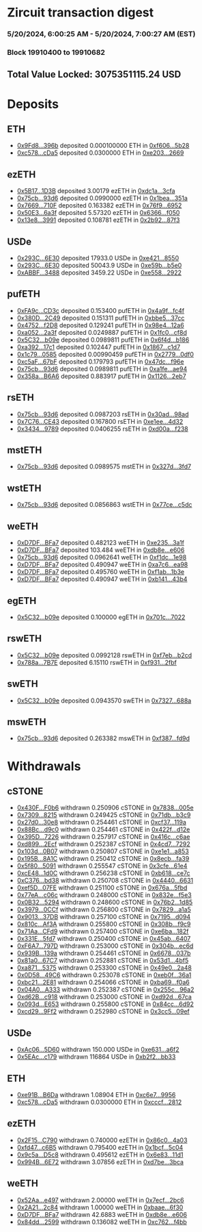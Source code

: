 # Zircuit transaction digest
### 5/20/2024, 6:00:25 AM - 5/20/2024, 7:00:27 AM (EST)
### Block 19910400 to 19910682

## Total Value Locked: 3075351115.24 USD

# Deposits
## ETH
- [0x9Fd8...396b](https://etherscan.io/address/0x9Fd842F20aa7F34f45E98cbec54a3F89d149396b) deposited 0.000100000 ETH in [0xf606...5b28](https://etherscan.io/tx/0x9Fd842F20aa7F34f45E98cbec54a3F89d149396b)
- [0xc578...cDa5](https://etherscan.io/address/0xc57806d6ED7689B4dF611F6A6D0A51b80f13cDa5) deposited 0.0300000 ETH in [0xe203...2669](https://etherscan.io/tx/0xc57806d6ED7689B4dF611F6A6D0A51b80f13cDa5)
## ezETH
- [0x5B17...1D3B](https://etherscan.io/address/0x5B1793980ba02DF74A342ead7338905829411D3B) deposited 3.00179 ezETH in [0xdc1a...3cfa](https://etherscan.io/tx/0x5B1793980ba02DF74A342ead7338905829411D3B)
- [0x75cb...93d6](https://etherscan.io/address/0x75cbA2d17fadD4b8a7d5A029521BEE29167193d6) deposited 0.0990000 ezETH in [0x1bea...351a](https://etherscan.io/tx/0x75cbA2d17fadD4b8a7d5A029521BEE29167193d6)
- [0x7669...710F](https://etherscan.io/address/0x766952FFfeA64C9BAf09aadDcE26910dbb3d710F) deposited 0.163382 ezETH in [0x76f9...6952](https://etherscan.io/tx/0x766952FFfeA64C9BAf09aadDcE26910dbb3d710F)
- [0x50E3...6a3f](https://etherscan.io/address/0x50E3449024632221562C6BD11e1d5D4a6cC06a3f) deposited 5.57320 ezETH in [0x6366...f050](https://etherscan.io/tx/0x50E3449024632221562C6BD11e1d5D4a6cC06a3f)
- [0x13e8...3991](https://etherscan.io/address/0x13e8304443C28cd640F531cCd18932C916a53991) deposited 0.108781 ezETH in [0x2b92...87f3](https://etherscan.io/tx/0x13e8304443C28cd640F531cCd18932C916a53991)
## USDe
- [0x293C...6E30](https://etherscan.io/address/0x293C6937D8D82e05B01335F7B33FBA0c8e256E30) deposited 17933.0 USDe in [0xe421...8550](https://etherscan.io/tx/0x293C6937D8D82e05B01335F7B33FBA0c8e256E30)
- [0x293C...6E30](https://etherscan.io/address/0x293C6937D8D82e05B01335F7B33FBA0c8e256E30) deposited 50043.9 USDe in [0xe59b...b5e0](https://etherscan.io/tx/0x293C6937D8D82e05B01335F7B33FBA0c8e256E30)
- [0xABBF...3488](https://etherscan.io/address/0xABBF5A9cc22d1F893646ebe3a52cf179156C3488) deposited 3459.22 USDe in [0xe558...2922](https://etherscan.io/tx/0xABBF5A9cc22d1F893646ebe3a52cf179156C3488)
## pufETH
- [0xFA9c...CD3c](https://etherscan.io/address/0xFA9c10559c64d0388a5488b552d6D2Dbf01bCD3c) deposited 0.153400 pufETH in [0x4a9f...fc4f](https://etherscan.io/tx/0xFA9c10559c64d0388a5488b552d6D2Dbf01bCD3c)
- [0x380D...2C49](https://etherscan.io/address/0x380DDfB80871bf61d35Fcad72296bfc8137B2C49) deposited 0.151311 pufETH in [0xbbe5...37cc](https://etherscan.io/tx/0x380DDfB80871bf61d35Fcad72296bfc8137B2C49)
- [0x4752...f2D8](https://etherscan.io/address/0x475272ad69912063dc4fA51A4Dc00Af29045f2D8) deposited 0.129241 pufETH in [0x98e4...12a6](https://etherscan.io/tx/0x475272ad69912063dc4fA51A4Dc00Af29045f2D8)
- [0xa052...2a3f](https://etherscan.io/address/0xa0528f2e1f7e9d363528091534dE48526a5e2a3f) deposited 0.0249887 pufETH in [0x1fc0...cf8d](https://etherscan.io/tx/0xa0528f2e1f7e9d363528091534dE48526a5e2a3f)
- [0x5C32...b09e](https://etherscan.io/address/0x5C3226dE84de6bF81D7B92Cb6bAD14b63C34b09e) deposited 0.0989811 pufETH in [0x6f4d...b186](https://etherscan.io/tx/0x5C3226dE84de6bF81D7B92Cb6bAD14b63C34b09e)
- [0xa392...17c1](https://etherscan.io/address/0xa392d85cD5Aa1F6A3C4eeAc15e2BEaF80B6817c1) deposited 0.102447 pufETH in [0x1867...c1d7](https://etherscan.io/tx/0xa392d85cD5Aa1F6A3C4eeAc15e2BEaF80B6817c1)
- [0x1c79...0585](https://etherscan.io/address/0x1c791e045E52459eC2077Fd3766A713e418d0585) deposited 0.00990459 pufETH in [0x2779...0df0](https://etherscan.io/tx/0x1c791e045E52459eC2077Fd3766A713e418d0585)
- [0xc5aF...67bF](https://etherscan.io/address/0xc5aF77458c3789556D2353563fC88f43F89a67bF) deposited 0.179793 pufETH in [0x47dc...f96e](https://etherscan.io/tx/0xc5aF77458c3789556D2353563fC88f43F89a67bF)
- [0x75cb...93d6](https://etherscan.io/address/0x75cbA2d17fadD4b8a7d5A029521BEE29167193d6) deposited 0.0989811 pufETH in [0xa1fe...ae94](https://etherscan.io/tx/0x75cbA2d17fadD4b8a7d5A029521BEE29167193d6)
- [0x358a...B6A6](https://etherscan.io/address/0x358a21b4fD843c3470b66F685a331F23DD4dB6A6) deposited 0.883917 pufETH in [0x1126...2eb7](https://etherscan.io/tx/0x358a21b4fD843c3470b66F685a331F23DD4dB6A6)
## rsETH
- [0x75cb...93d6](https://etherscan.io/address/0x75cbA2d17fadD4b8a7d5A029521BEE29167193d6) deposited 0.0987203 rsETH in [0x30ad...98ad](https://etherscan.io/tx/0x75cbA2d17fadD4b8a7d5A029521BEE29167193d6)
- [0x7C76...CE43](https://etherscan.io/address/0x7C76f5b70C888dFc3178d957c61E5074f686CE43) deposited 0.167800 rsETH in [0xe1ee...4d32](https://etherscan.io/tx/0x7C76f5b70C888dFc3178d957c61E5074f686CE43)
- [0x3434...9789](https://etherscan.io/address/0x34349c5569e7B846c3558961552D2202760A9789) deposited 0.0406255 rsETH in [0xd00a...f238](https://etherscan.io/tx/0x34349c5569e7B846c3558961552D2202760A9789)
## mstETH
- [0x75cb...93d6](https://etherscan.io/address/0x75cbA2d17fadD4b8a7d5A029521BEE29167193d6) deposited 0.0989575 mstETH in [0x327d...3fd7](https://etherscan.io/tx/0x75cbA2d17fadD4b8a7d5A029521BEE29167193d6)
## wstETH
- [0x75cb...93d6](https://etherscan.io/address/0x75cbA2d17fadD4b8a7d5A029521BEE29167193d6) deposited 0.0856863 wstETH in [0x77ce...c5dc](https://etherscan.io/tx/0x75cbA2d17fadD4b8a7d5A029521BEE29167193d6)
## weETH
- [0xD7DF...BFa7](https://etherscan.io/address/0xD7DF7E085214743530afF339aFC420c7c720BFa7) deposited 0.482123 weETH in [0xe235...3a1f](https://etherscan.io/tx/0xD7DF7E085214743530afF339aFC420c7c720BFa7)
- [0xD7DF...BFa7](https://etherscan.io/address/0xD7DF7E085214743530afF339aFC420c7c720BFa7) deposited 103.484 weETH in [0xdb8e...e606](https://etherscan.io/tx/0xD7DF7E085214743530afF339aFC420c7c720BFa7)
- [0x75cb...93d6](https://etherscan.io/address/0x75cbA2d17fadD4b8a7d5A029521BEE29167193d6) deposited 0.0962641 weETH in [0xf1dc...1e98](https://etherscan.io/tx/0x75cbA2d17fadD4b8a7d5A029521BEE29167193d6)
- [0xD7DF...BFa7](https://etherscan.io/address/0xD7DF7E085214743530afF339aFC420c7c720BFa7) deposited 0.490947 weETH in [0xa7c6...ea98](https://etherscan.io/tx/0xD7DF7E085214743530afF339aFC420c7c720BFa7)
- [0xD7DF...BFa7](https://etherscan.io/address/0xD7DF7E085214743530afF339aFC420c7c720BFa7) deposited 0.495760 weETH in [0xf1ab...1b3e](https://etherscan.io/tx/0xD7DF7E085214743530afF339aFC420c7c720BFa7)
- [0xD7DF...BFa7](https://etherscan.io/address/0xD7DF7E085214743530afF339aFC420c7c720BFa7) deposited 0.490947 weETH in [0xb141...43b4](https://etherscan.io/tx/0xD7DF7E085214743530afF339aFC420c7c720BFa7)
## egETH
- [0x5C32...b09e](https://etherscan.io/address/0x5C3226dE84de6bF81D7B92Cb6bAD14b63C34b09e) deposited 0.100000 egETH in [0x701c...7022](https://etherscan.io/tx/0x5C3226dE84de6bF81D7B92Cb6bAD14b63C34b09e)
## rswETH
- [0x5C32...b09e](https://etherscan.io/address/0x5C3226dE84de6bF81D7B92Cb6bAD14b63C34b09e) deposited 0.0992128 rswETH in [0xf7eb...b2cd](https://etherscan.io/tx/0x5C3226dE84de6bF81D7B92Cb6bAD14b63C34b09e)
- [0x788a...7B7E](https://etherscan.io/address/0x788a5AB87d7f8De001386d1D65844fD26C317B7E) deposited 6.15110 rswETH in [0xf931...2fbf](https://etherscan.io/tx/0x788a5AB87d7f8De001386d1D65844fD26C317B7E)
## swETH
- [0x5C32...b09e](https://etherscan.io/address/0x5C3226dE84de6bF81D7B92Cb6bAD14b63C34b09e) deposited 0.0943570 swETH in [0x7327...688a](https://etherscan.io/tx/0x5C3226dE84de6bF81D7B92Cb6bAD14b63C34b09e)
## mswETH
- [0x75cb...93d6](https://etherscan.io/address/0x75cbA2d17fadD4b8a7d5A029521BEE29167193d6) deposited 0.263382 mswETH in [0xf387...fd9d](https://etherscan.io/tx/0x75cbA2d17fadD4b8a7d5A029521BEE29167193d6)
# Withdrawals
## cSTONE
- [0x430F...F0b6](https://etherscan.io/address/0x430FeE0bb2950739e22bC5DdBa8d4248bb49F0b6) withdrawn 0.250906 cSTONE in [0x7838...005e](https://etherscan.io/tx/0x430FeE0bb2950739e22bC5DdBa8d4248bb49F0b6)
- [0x7309...8215](https://etherscan.io/address/0x7309fccd774eC652E6670403A6dA3217f15F8215) withdrawn 0.249425 cSTONE in [0x71db...b3c9](https://etherscan.io/tx/0x7309fccd774eC652E6670403A6dA3217f15F8215)
- [0x27d0...30e8](https://etherscan.io/address/0x27d01f180138B2Aa9C9a688d56bb7cD0e9f630e8) withdrawn 0.254461 cSTONE in [0xcf37...119a](https://etherscan.io/tx/0x27d01f180138B2Aa9C9a688d56bb7cD0e9f630e8)
- [0x88Bc...d9c0](https://etherscan.io/address/0x88Bcf17Fd29ca514e375ab5FEafc3b8Dddebd9c0) withdrawn 0.254461 cSTONE in [0x422f...d12e](https://etherscan.io/tx/0x88Bcf17Fd29ca514e375ab5FEafc3b8Dddebd9c0)
- [0x395D...7226](https://etherscan.io/address/0x395Dd8582D9dF4C415396b238D8157d958007226) withdrawn 0.257917 cSTONE in [0x416c...c6ae](https://etherscan.io/tx/0x395Dd8582D9dF4C415396b238D8157d958007226)
- [0xd899...2Ecf](https://etherscan.io/address/0xd899C69ED9e085915b585c1BEFa1086Da4C82Ecf) withdrawn 0.252387 cSTONE in [0x4cd7...7292](https://etherscan.io/tx/0xd899C69ED9e085915b585c1BEFa1086Da4C82Ecf)
- [0x103d...0B07](https://etherscan.io/address/0x103d82954d6Bd21D7B4B3ed3836F219BC5b80B07) withdrawn 0.250807 cSTONE in [0xe1e1...a853](https://etherscan.io/tx/0x103d82954d6Bd21D7B4B3ed3836F219BC5b80B07)
- [0x195B...8A1C](https://etherscan.io/address/0x195BcDB9Ed8c85b1FC49b87B2Db1aBdb3ad98A1C) withdrawn 0.250412 cSTONE in [0x8ecb...fa39](https://etherscan.io/tx/0x195BcDB9Ed8c85b1FC49b87B2Db1aBdb3ad98A1C)
- [0x5f80...5091](https://etherscan.io/address/0x5f804e4e7D943B58738BEdE95a9b25198D9B5091) withdrawn 0.255547 cSTONE in [0x3cfe...61e4](https://etherscan.io/tx/0x5f804e4e7D943B58738BEdE95a9b25198D9B5091)
- [0xcE48...1d0C](https://etherscan.io/address/0xcE48b2Baba2d5be6c6Dd1230d84c67992D191d0C) withdrawn 0.256238 cSTONE in [0xb618...ce7c](https://etherscan.io/tx/0xcE48b2Baba2d5be6c6Dd1230d84c67992D191d0C)
- [0xC376...bd38](https://etherscan.io/address/0xC376d0ca4825B6d89a917634e494177BD62fbd38) withdrawn 0.250708 cSTONE in [0x4440...6631](https://etherscan.io/tx/0xC376d0ca4825B6d89a917634e494177BD62fbd38)
- [0xef5D...07FE](https://etherscan.io/address/0xef5D5C4593F95BCd850Eb3410686255214B707FE) withdrawn 0.251100 cSTONE in [0x676a...5fbd](https://etherscan.io/tx/0xef5D5C4593F95BCd850Eb3410686255214B707FE)
- [0x77eA...c06c](https://etherscan.io/address/0x77eAD611E1dC9Bf1EC08e327427065e8b2B0c06c) withdrawn 0.248000 cSTONE in [0x832e...f5e3](https://etherscan.io/tx/0x77eAD611E1dC9Bf1EC08e327427065e8b2B0c06c)
- [0x0B32...5294](https://etherscan.io/address/0x0B3221961314Be6c4a888B54A29d2b878cD15294) withdrawn 0.248600 cSTONE in [0x76b2...1d85](https://etherscan.io/tx/0x0B3221961314Be6c4a888B54A29d2b878cD15294)
- [0x3979...0CCf](https://etherscan.io/address/0x397999c7A51EE3b3054B06F2D9E2116CE37C0CCf) withdrawn 0.256800 cSTONE in [0x7829...a1a5](https://etherscan.io/tx/0x397999c7A51EE3b3054B06F2D9E2116CE37C0CCf)
- [0x9013...37DB](https://etherscan.io/address/0x90134540cAa4B99977DFbAbe6f50C548B5F037DB) withdrawn 0.257100 cSTONE in [0x7195...d094](https://etherscan.io/tx/0x90134540cAa4B99977DFbAbe6f50C548B5F037DB)
- [0x810c...Af3A](https://etherscan.io/address/0x810cD62b46857F388ACCF6b771f0f92b9AF2Af3A) withdrawn 0.255800 cSTONE in [0x308b...f9c9](https://etherscan.io/tx/0x810cD62b46857F388ACCF6b771f0f92b9AF2Af3A)
- [0x71Aa...CFd9](https://etherscan.io/address/0x71Aa9B058D6418421f7356417cB0c022f65eCFd9) withdrawn 0.257400 cSTONE in [0xe6ba...182f](https://etherscan.io/tx/0x71Aa9B058D6418421f7356417cB0c022f65eCFd9)
- [0x331E...5fd7](https://etherscan.io/address/0x331E28d73c26177626D26Bf66689d5E476Ce5fd7) withdrawn 0.250400 cSTONE in [0x45ab...6407](https://etherscan.io/tx/0x331E28d73c26177626D26Bf66689d5E476Ce5fd7)
- [0xF6A7...797D](https://etherscan.io/address/0xF6A74461E64F508Cf50fE80bBc4bE1B48C21797D) withdrawn 0.253000 cSTONE in [0x304b...ec6d](https://etherscan.io/tx/0xF6A74461E64F508Cf50fE80bBc4bE1B48C21797D)
- [0x939B...139a](https://etherscan.io/address/0x939BDfEA00860f704E6a93C4C936561B2F40139a) withdrawn 0.254461 cSTONE in [0x6678...037b](https://etherscan.io/tx/0x939BDfEA00860f704E6a93C4C936561B2F40139a)
- [0x81a0...67C7](https://etherscan.io/address/0x81a0bC8461275e3b557BC8873fc6487A574467C7) withdrawn 0.252881 cSTONE in [0x53d1...4bf5](https://etherscan.io/tx/0x81a0bC8461275e3b557BC8873fc6487A574467C7)
- [0xa871...5375](https://etherscan.io/address/0xa871b167103788EE66535798450953bEF9295375) withdrawn 0.253300 cSTONE in [0x49e0...2a48](https://etherscan.io/tx/0xa871b167103788EE66535798450953bEF9295375)
- [0x0D58...49C6](https://etherscan.io/address/0x0D588eC1E3b0D8D4FcB215E4C50B850F615149C6) withdrawn 0.253078 cSTONE in [0xeb0f...36a1](https://etherscan.io/tx/0x0D588eC1E3b0D8D4FcB215E4C50B850F615149C6)
- [0xbc21...2E81](https://etherscan.io/address/0xbc21553C2D959D049431508E528a4A890C452E81) withdrawn 0.254066 cSTONE in [0xba69...f0a6](https://etherscan.io/tx/0xbc21553C2D959D049431508E528a4A890C452E81)
- [0x04A0...A333](https://etherscan.io/address/0x04A01cB754C61Ef57F622A7B6878d30860d1A333) withdrawn 0.252387 cSTONE in [0x255c...96a2](https://etherscan.io/tx/0x04A01cB754C61Ef57F622A7B6878d30860d1A333)
- [0xd62B...c918](https://etherscan.io/address/0xd62B5D88473BE4e68d598b73600A9d21CF00c918) withdrawn 0.253000 cSTONE in [0xd92d...67ca](https://etherscan.io/tx/0xd62B5D88473BE4e68d598b73600A9d21CF00c918)
- [0x093d...E653](https://etherscan.io/address/0x093d17aD56c5De7a34500967b236ac740BC2E653) withdrawn 0.255800 cSTONE in [0x84cc...6d92](https://etherscan.io/tx/0x093d17aD56c5De7a34500967b236ac740BC2E653)
- [0xcd29...9Ff2](https://etherscan.io/address/0xcd297E64eE76381F976a40F1b35e3d5e42679Ff2) withdrawn 0.252980 cSTONE in [0x3cc5...09ef](https://etherscan.io/tx/0xcd297E64eE76381F976a40F1b35e3d5e42679Ff2)
## USDe
- [0xAc06...5D60](https://etherscan.io/address/0xAc06D712dC10A5B13f355d53376911Ced4045D60) withdrawn 150.000 USDe in [0xe631...a6f2](https://etherscan.io/tx/0xAc06D712dC10A5B13f355d53376911Ced4045D60)
- [0x5EAc...c179](https://etherscan.io/address/0x5EAc117187caC1E5654080835B086776Fe2ec179) withdrawn 116864 USDe in [0xb2f2...bb33](https://etherscan.io/tx/0x5EAc117187caC1E5654080835B086776Fe2ec179)
## ETH
- [0xe91B...B6Da](https://etherscan.io/address/0xe91BEFe8A2b412E4a7053e4b4A1AC6343075B6Da) withdrawn 1.08904 ETH in [0xc6e7...9956](https://etherscan.io/tx/0xe91BEFe8A2b412E4a7053e4b4A1AC6343075B6Da)
- [0xc578...cDa5](https://etherscan.io/address/0xc57806d6ED7689B4dF611F6A6D0A51b80f13cDa5) withdrawn 0.0300000 ETH in [0xcccf...2812](https://etherscan.io/tx/0xc57806d6ED7689B4dF611F6A6D0A51b80f13cDa5)
## ezETH
- [0x2F15...C790](https://etherscan.io/address/0x2F15070A194f8F347003d8Df96a92b4248B0C790) withdrawn 0.740000 ezETH in [0x86c0...4a03](https://etherscan.io/tx/0x2F15070A194f8F347003d8Df96a92b4248B0C790)
- [0xfd47...c6B5](https://etherscan.io/address/0xfd47F72045a8c165264cae079fd2Dc2A10C8c6B5) withdrawn 0.795400 ezETH in [0x1bcf...5c04](https://etherscan.io/tx/0xfd47F72045a8c165264cae079fd2Dc2A10C8c6B5)
- [0x9c5a...D5c8](https://etherscan.io/address/0x9c5a76aD14910613DDFfda6b715f74EFFb0AD5c8) withdrawn 0.495612 ezETH in [0x6e83...11d1](https://etherscan.io/tx/0x9c5a76aD14910613DDFfda6b715f74EFFb0AD5c8)
- [0x994B...6E72](https://etherscan.io/address/0x994B9acB32e8Eb44e098C909c47A613bc3c76E72) withdrawn 3.07856 ezETH in [0xd7be...3bca](https://etherscan.io/tx/0x994B9acB32e8Eb44e098C909c47A613bc3c76E72)
## weETH
- [0x52Aa...e497](https://etherscan.io/address/0x52Aa899454998Be5b000Ad077a46Bbe360F4e497) withdrawn 2.00000 weETH in [0x7ecf...2bc6](https://etherscan.io/tx/0x52Aa899454998Be5b000Ad077a46Bbe360F4e497)
- [0x2A21...2c84](https://etherscan.io/address/0x2A215BeE82F7fdF18B09b370E7E7eE65D7692c84) withdrawn 1.00000 weETH in [0xbaae...6f30](https://etherscan.io/tx/0x2A215BeE82F7fdF18B09b370E7E7eE65D7692c84)
- [0xD7DF...BFa7](https://etherscan.io/address/0xD7DF7E085214743530afF339aFC420c7c720BFa7) withdrawn 42.6883 weETH in [0xdb8e...e606](https://etherscan.io/tx/0xD7DF7E085214743530afF339aFC420c7c720BFa7)
- [0x84dd...2599](https://etherscan.io/address/0x84dd3012C7ff082613b1453380B34Ff95Abd2599) withdrawn 0.136082 weETH in [0xc762...f4bb](https://etherscan.io/tx/0x84dd3012C7ff082613b1453380B34Ff95Abd2599)
